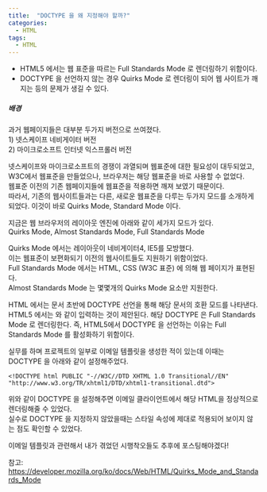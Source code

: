 ```yaml
---
title:  "DOCTYPE 을 왜 지정해야 할까?"
categories: 
  - HTML
tags:
  - HTML
---
```


- HTML5 에서는 웹 표준을 따르는 Full Standards Mode 로 렌더링하기 위함이다.
- DOCTYPE 을 선언하지 않는 경우 Quirks Mode 로 렌더링이 되어 웹 사이트가 깨지는 등의 문제가 생길 수 있다.

<h5>배경</h5>
과거 웹페이지들은 대부분 두가지 버전으로 쓰여졌다.
<br>
1) 넷스케이프 네비게이터 버전
<br>
2) 마이크로소프트 인터넷 익스프롤러 버전

넷스케이프와 마이크로소프트의 경쟁이 과열되며 웹표준에 대한 필요성이 대두되었고, W3C에서 웹표준을 만들었으나, 브라우저는 해당 웹표준을 바로 사용할 수 없었다.
<br>
웹표준 이전의 기존 웹페이지들에 웹표준을 적용하면 깨져 보였기 때문이다.
<br>
따라서, 기존의 웹사이트들과는 다른, 새로운 웹표준을 다루는 두가지 모드를 소개하게 되었다.
이것이 바로 Quirks Mode, Standard Mode 이다.

지금은 웹 브라우저의 레이아웃 엔진에 아래와 같이 세가지 모드가 있다.
<br>
Quirks Mode, Almost Standards Mode, Full Standards Mode

Quirks Mode 에서는 레이아웃이 네비게이터4, IE5를 모방했다. 
<br>
이는 웹표준이 보편화되기 이전의 웹사이트들도 지원하기 위함이었다.
<br>
Full Standards Mode 에서는 HTML, CSS (W3C 표준) 에 의해 웹 페이지가 표현된다.
<br>
Almost Standards Mode 는 몇몇개의 Quirks Mode 요소만 지원한다.

HTML 에서는 문서 초반에 DOCTYPE 선언을 통해 해당 문서의 호환 모드를 나타낸다.
<br>
HTML5 에서는 <!DOCTYPE html> 와 같이 입력하는 것이 제안된다. 해당 DOCTYPE 은 Full Standards Mode 로 렌더링한다.
즉, HTML5에서 DOCTYPE 을 선언하는 이유는 Full Standards Mode 를 활성화하기 위함이다.

실무를 하며 프로젝트의 일부로 이메일 템플릿을 생성한 적이 있는데 이때는 DOCTYPE 을 아래와 같이 설정해주었다.

```
<!DOCTYPE html PUBLIC "-//W3C//DTD XHTML 1.0 Transitional//EN" "http://www.w3.org/TR/xhtml1/DTD/xhtml1-transitional.dtd">
```

위와 같이 DOCTYPE 을 설정해주면 이메일 클라이언트에서 해당 HTML을 정상적으로 렌더링해줄 수 있었다.
<br>
실수로 DOCTYPE 을 지정하지 않았을때는 스타일 속성에 제대로 적용되어 보이지 않는 점도 확인할 수 있었다.


이메일 템플릿과 관련해서 내가 겪었던 시행착오들도 추후에 포스팅해야겠다!


참고:
https://developer.mozilla.org/ko/docs/Web/HTML/Quirks_Mode_and_Standards_Mode